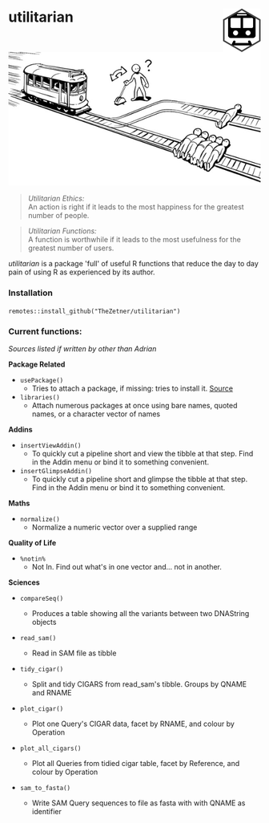 # utilitarian <img src="man/figures/logo.png" align="right" />

![](man/figures/trolley.png "Trolley https://qph.fs.quoracdn.net/main-qimg-3b9c36fceab7d0170fb30e912f145287")

> *Utilitarian Ethics:*  
> An action is right if it leads to the most happiness for the greatest number of people.

> *Utilitarian Functions:*  
> A function is worthwhile if it leads to the most usefulness for the greatest number of users.

_utilitarian_ is a package 'full' of useful R functions that reduce the day to day pain of using R as experienced by its author.

### Installation

```remotes::install_github("TheZetner/utilitarian")```

### Current functions:

_Sources listed if written by other than Adrian_

**Package Related**  

  * `usePackage()` 
      - Tries to attach a package, if missing: tries to install it. [Source](https://github.com/sussyfuss/usefulScripts)  
  * `libraries()`  
      - Attach numerous packages at once using bare names, quoted names, or a character vector of names  

**Addins**

  * `insertViewAddin()`  
      - To quickly cut a pipeline short and view the tibble at that step. Find in the Addin menu or bind it to something convenient.
  * `insertGlimpseAddin()`  
      - To quickly cut a pipeline short and glimpse the tibble at that step. Find in the Addin menu or bind it to something convenient.

**Maths**

  * `normalize()`
      - Normalize a numeric vector over a supplied range 

**Quality of Life**

  * `%notin%`
      - Not In. Find out what's in one vector and... not in another.
      
**Sciences**

  * `compareSeq()`
      - Produces a table showing all the variants between two DNAString objects
  
  * `read_sam()`
      - Read in SAM file as tibble
      
  * `tidy_cigar()`
      - Split and tidy CIGARS from read_sam's tibble. Groups by QNAME and RNAME
      
  * `plot_cigar()`
      - Plot one Query's CIGAR data, facet by RNAME, and colour by Operation

  * `plot_all_cigars()`
      - Plot all Queries from tidied cigar table, facet by Reference, and colour by Operation
      
  * `sam_to_fasta()`
      - Write SAM Query sequences to file as fasta with with QNAME as identifier
